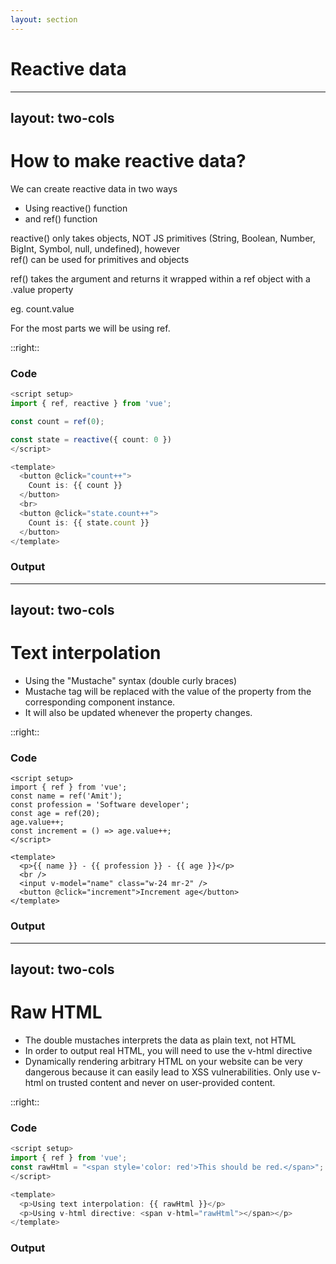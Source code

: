```yaml
---
layout: section
---
```

# Reactive data
---
layout: two-cols
---

# How to make reactive data?

We can create reactive data in two ways 
- Using reactive() function
- and ref() function

reactive() only takes objects, NOT JS primitives (String, Boolean, Number, BigInt, Symbol, null, undefined), however    
ref() can be used for primitives and objects

ref() takes the argument and returns it wrapped within a ref object with a .value property

eg. count.value

For the most parts we will be using ref.

::right::
### Code

```ts
<script setup>
import { ref, reactive } from 'vue';

const count = ref(0);

const state = reactive({ count: 0 })
</script>

<template>
  <button @click="count++">
    Count is: {{ count }}
  </button>
  <br>
  <button @click="state.count++">
    Count is: {{ state.count }}
  </button>
</template>

```

### Output

<div class="bg-white p-2 text-black">
  <ReactiveCounter />
</div>

---
layout: two-cols
---

# Text interpolation

- Using the "Mustache" syntax (double curly braces)
- Mustache tag will be replaced with the value of the property from the corresponding component instance. 
- It will also be updated whenever the property changes.

::right::
### Code

```vue
<script setup>
import { ref } from 'vue';
const name = ref('Amit');
const profession = 'Software developer';
const age = ref(20);
age.value++;
const increment = () => age.value++;
</script>

<template>
  <p>{{ name }} - {{ profession }} - {{ age }}</p>
  <br />
  <input v-model="name" class="w-24 mr-2" />
  <button @click="increment">Increment age</button>
</template>
```

### Output

<div class="bg-white p-2 text-black">
  <TextInterpolation />
</div>

---
layout: two-cols
---

# Raw HTML

- The double mustaches interprets the data as plain text, not HTML
- In order to output real HTML, you will need to use the v-html directive
- Dynamically rendering arbitrary HTML on your website can be very dangerous because it can easily lead to XSS vulnerabilities. Only use v-html on trusted content and never on user-provided content.

::right::
### Code

```js
<script setup>
import { ref } from 'vue';
const rawHtml = "<span style='color: red'>This should be red.</span>";
</script>

<template>
  <p>Using text interpolation: {{ rawHtml }}</p>
  <p>Using v-html directive: <span v-html="rawHtml"></span></p>
</template>
```

### Output

<div class="bg-white p-2 text-black">
  <HtmlTextInterpolation />
</div>
